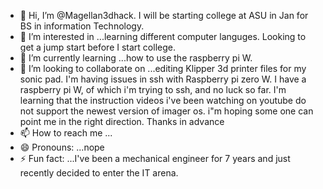 - 👋 Hi, I’m @Magellan3dhack. I will be starting college at ASU in Jan for BS in information Technology.  
- 👀 I’m interested in ...learning different computer languges. Looking to get a jump start before I start college.
- 🌱 I’m currently learning ...how to use the raspberry pi W.
- 💞️ I’m looking to collaborate on ...editing Klipper 3d printer files for my sonic pad. I'm having issues in ssh with Raspberry pi zero W. I have a raspberry pi W, of which i'm trying to ssh, and no luck so far. I'm learning that the instruction videos i've been watching on youtube do not support the newest version of imager os. i"m hoping some one can point me in the right direction. Thanks in advance 
- 📫 How to reach me ...
- 😄 Pronouns: ...nope
- ⚡ Fun fact: ...I've been a mechanical engineer for 7 years and just recently decided to enter the IT arena.

<!---
Magellan3dhack/Magellan3dhack is a ✨ special ✨ repository because its `README.md` (this file) appears on your GitHub profile.
You can click the Preview link to take a look at your changes.
--->

